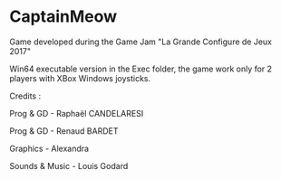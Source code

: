 # CaptainMeow
Game developed during the Game Jam "La Grande Configure de Jeux 2017"

Win64 executable version in the Exec folder, the game work only for 2 players with XBox Windows joysticks.

Credits :

Prog & GD - Raphaël CANDELARESI

Prog & GD - Renaud BARDET

Graphics - Alexandra 

Sounds & Music - Louis Godard

